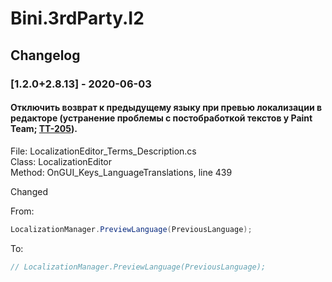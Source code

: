 # Bini.3rdParty.I2

Changelog
-----------------------------------------------------------------------------------------

### [1.2.0+2.8.13] - 2020-06-03

#### Отключить возврат к предыдущему языку при превью локализации в редакторе (устранение проблемы с постобработкой текстов у Paint Team; [TT-205](https://jira.binibambini.io/browse/TT-205)).

File: LocalizationEditor_Terms_Description.cs  
Class: LocalizationEditor  
Method: OnGUI_Keys_LanguageTranslations, line 439

Changed

From:
```C#
LocalizationManager.PreviewLanguage(PreviousLanguage);
```

To:
```C#
// LocalizationManager.PreviewLanguage(PreviousLanguage);
```